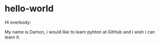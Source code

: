 # hello-world

Hi everbody:

My name is Damon, i would like to learn pyhton at GitHub and i wish i can learn it. 
